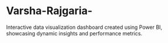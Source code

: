 # Varsha-Rajgaria-
Interactive data visualization dashboard created using Power BI, showcasing dynamic insights and performance metrics.
